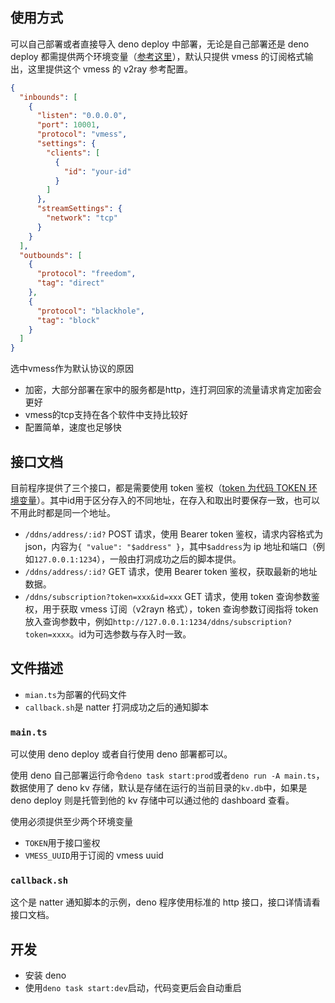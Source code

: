 ## 使用方式

可以自己部署或者直接导入 deno deploy 中部署，无论是自己部署还是 deno deploy 都需提供两个环境变量（[参考这里](#maints)），默认只提供 vmess 的订阅格式输出，这里提供这个 vmess 的 v2ray 参考配置。

```json
{
  "inbounds": [
    {
      "listen": "0.0.0.0",
      "port": 10001,
      "protocol": "vmess",
      "settings": {
        "clients": [
          {
            "id": "your-id"
          }
        ]
      },
      "streamSettings": {
        "network": "tcp"
      }
    }
  ],
  "outbounds": [
    {
      "protocol": "freedom",
      "tag": "direct"
    },
    {
      "protocol": "blackhole",
      "tag": "block"
    }
  ]
}
```

选中vmess作为默认协议的原因
- 加密，大部分部署在家中的服务都是http，连打洞回家的流量请求肯定加密会更好
- vmess的tcp支持在各个软件中支持比较好
- 配置简单，速度也足够快


## 接口文档

目前程序提供了三个接口，都是需要使用 token 鉴权（[token 为代码 TOKEN 环境变量](#maints)）。其中id用于区分存入的不同地址，在存入和取出时要保存一致，也可以不用此时都是同一个地址。

- `/ddns/address/:id?` POST 请求，使用 Bearer token 鉴权，请求内容格式为 json，内容为`{ "value": "$address" }`，其中`$address`为 ip 地址和端口（例如`127.0.0.1:1234`），一般由打洞成功之后的脚本提供。
- `/ddns/address/:id?` GET 请求，使用 Bearer token 鉴权，获取最新的地址数据。
- `/ddns/subscription?token=xxx&id=xxx` GET 请求，使用 token 查询参数鉴权，用于获取 vmess 订阅（v2rayn 格式），token 查询参数订阅指将 token 放入查询参数中，例如`http://127.0.0.1:1234/ddns/subscription?token=xxxx`。id为可选参数与存入时一致。


## 文件描述

- `mian.ts`为部署的代码文件
- `callback.sh`是 natter 打洞成功之后的通知脚本

### `main.ts`

可以使用 deno deploy 或者自行使用 deno 部署都可以。

使用 deno 自己部署运行命令`deno task start:prod`或者`deno run -A main.ts`，数据使用了 deno kv 存储，默认是存储在运行的当前目录的`kv.db`中，如果是 deno deploy 则是托管到他的 kv 存储中可以通过他的 dashboard 查看。

使用必须提供至少两个环境变量

- `TOKEN`用于接口鉴权
- `VMESS_UUID`用于订阅的 vmess uuid

### `callback.sh`

这个是 natter 通知脚本的示例，deno 程序使用标准的 http 接口，接口详情请看接口文档。

## 开发

- 安装 deno
- 使用`deno task start:dev`启动，代码变更后会自动重启
